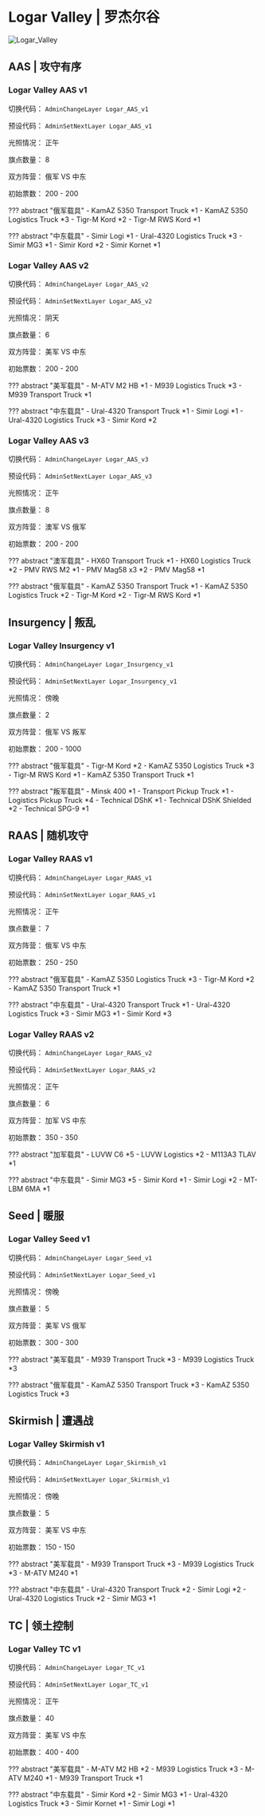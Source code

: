 # Logar Valley | 罗杰尔谷


![Logar_Valley](./img/map_mini/Logar.jpg)


## AAS | 攻守有序


### Logar Valley AAS v1

切换代码： `AdminChangeLayer Logar_AAS_v1`

预设代码： `AdminSetNextLayer Logar_AAS_v1`

光照情况： 正午

旗点数量： 8

双方阵营： 俄军 VS 中东

初始票数： 200  -  200

??? abstract "俄军载具"
    - KamAZ 5350 Transport Truck *1
    - KamAZ 5350 Logistics Truck *3
    - Tigr-M Kord *2
    - Tigr-M RWS Kord *1

??? abstract "中东载具"
    - Simir Logi *1
    - Ural-4320 Logistics Truck *3
    - Simir MG3 *1
    - Simir Kord *2
    - Simir Kornet *1


### Logar Valley AAS v2

切换代码： `AdminChangeLayer Logar_AAS_v2`

预设代码： `AdminSetNextLayer Logar_AAS_v2`

光照情况： 阴天

旗点数量： 6

双方阵营： 美军 VS 中东

初始票数： 200  -  200

??? abstract "美军载具"
    - M-ATV M2 HB *1
    - M939 Logistics Truck *3
    - M939 Transport Truck *1

??? abstract "中东载具"
    - Ural-4320 Transport Truck *1
    - Simir Logi *1
    - Ural-4320 Logistics Truck *3
    - Simir Kord *2


### Logar Valley AAS v3

切换代码： `AdminChangeLayer Logar_AAS_v3`

预设代码： `AdminSetNextLayer Logar_AAS_v3`

光照情况： 正午

旗点数量： 8

双方阵营： 澳军 VS 俄军

初始票数： 200  -  200

??? abstract "澳军载具"
    - HX60 Transport Truck *1
    - HX60 Logistics Truck *2
    - PMV RWS M2 *1
    - PMV Mag58 x3 *2
    - PMV Mag58 *1

??? abstract "俄军载具"
    - KamAZ 5350 Transport Truck *1
    - KamAZ 5350 Logistics Truck *2
    - Tigr-M Kord *2
    - Tigr-M RWS Kord *1


## Insurgency | 叛乱


### Logar Valley Insurgency v1

切换代码： `AdminChangeLayer Logar_Insurgency_v1`

预设代码： `AdminSetNextLayer Logar_Insurgency_v1`

光照情况： 傍晚

旗点数量： 2

双方阵营： 俄军 VS 叛军

初始票数： 200  -  1000

??? abstract "俄军载具"
    - Tigr-M Kord *2
    - KamAZ 5350 Logistics Truck *3
    - Tigr-M RWS Kord *1
    - KamAZ 5350 Transport Truck *1

??? abstract "叛军载具"
    - Minsk 400 *1
    - Transport Pickup Truck *1
    - Logistics Pickup Truck *4
    - Technical DShK *1
    - Technical DShK Shielded *2
    - Technical SPG-9 *1


## RAAS | 随机攻守


### Logar Valley RAAS v1

切换代码： `AdminChangeLayer Logar_RAAS_v1`

预设代码： `AdminSetNextLayer Logar_RAAS_v1`

光照情况： 正午

旗点数量： 7

双方阵营： 俄军 VS 中东

初始票数： 250  -  250

??? abstract "俄军载具"
    - KamAZ 5350 Logistics Truck *3
    - Tigr-M Kord *2
    - KamAZ 5350 Transport Truck *1

??? abstract "中东载具"
    - Ural-4320 Transport Truck *1
    - Ural-4320 Logistics Truck *3
    - Simir MG3 *1
    - Simir Kord *3


### Logar Valley RAAS v2

切换代码： `AdminChangeLayer Logar_RAAS_v2`

预设代码： `AdminSetNextLayer Logar_RAAS_v2`

光照情况： 正午

旗点数量： 6

双方阵营： 加军 VS 中东

初始票数： 350  -  350

??? abstract "加军载具"
    - LUVW C6 *5
    - LUVW Logistics *2
    - M113A3 TLAV *1

??? abstract "中东载具"
    - Simir MG3 *5
    - Simir Kord *1
    - Simir Logi *2
    - MT-LBM 6MA *1


## Seed | 暖服


### Logar Valley Seed v1

切换代码： `AdminChangeLayer Logar_Seed_v1`

预设代码： `AdminSetNextLayer Logar_Seed_v1`

光照情况： 傍晚

旗点数量： 5

双方阵营： 美军 VS 俄军

初始票数： 300  -  300

??? abstract "美军载具"
    - M939 Transport Truck *3
    - M939 Logistics Truck *3

??? abstract "俄军载具"
    - KamAZ 5350 Transport Truck *3
    - KamAZ 5350 Logistics Truck *3


## Skirmish | 遭遇战


### Logar Valley Skirmish v1

切换代码： `AdminChangeLayer Logar_Skirmish_v1`

预设代码： `AdminSetNextLayer Logar_Skirmish_v1`

光照情况： 傍晚

旗点数量： 5

双方阵营： 美军 VS 中东

初始票数： 150  -  150

??? abstract "美军载具"
    - M939 Transport Truck *3
    - M939 Logistics Truck *3
    - M-ATV M240 *1

??? abstract "中东载具"
    - Ural-4320 Transport Truck *2
    - Simir Logi *2
    - Ural-4320 Logistics Truck *2
    - Simir MG3 *1


## TC | 领土控制


### Logar Valley TC v1

切换代码： `AdminChangeLayer Logar_TC_v1`

预设代码： `AdminSetNextLayer Logar_TC_v1`

光照情况： 正午

旗点数量： 40

双方阵营： 美军 VS 中东

初始票数： 400  -  400

??? abstract "美军载具"
    - M-ATV M2 HB *2
    - M939 Logistics Truck *3
    - M-ATV M240 *1
    - M939 Transport Truck *1

??? abstract "中东载具"
    - Simir Kord *2
    - Simir MG3 *1
    - Ural-4320 Logistics Truck *3
    - Simir Kornet *1
    - Simir Logi *1
